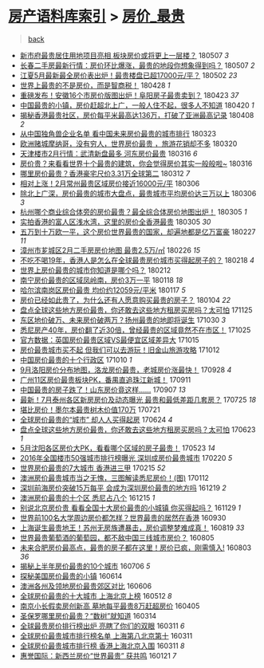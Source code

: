 [房产语料库索引](../../README.md)  > [房价_最贵](房价_最贵.md)
====
> [back](../README.md)

- [新市府最贵居住用地项目亮相 板块房价或将更上一层楼？](http://jkwz.applinzi.com/ittc/7100323399622722567.html#%E6%96%B0%E5%B8%82%E5%BA%9C%E6%9C%80%E8%B4%B5%E5%B1%85%E4%BD%8F%E7%94%A8%E5%9C%B0%E9%A1%B9%E7%9B%AE%E4%BA%AE%E7%9B%B8+%E6%9D%BF%E5%9D%97%E6%88%BF%E4%BB%B7%E6%88%96%E5%B0%86%E6%9B%B4%E4%B8%8A%E4%B8%80%E5%B1%82%E6%A5%BC%EF%BC%9F) 180507 *3* 
- [长春二手房最新行情：房价环比爆涨，最贵的地段你想象得到吗？](http://jkwz.applinzi.com/ittc/7100276210460525585.html#%E9%95%BF%E6%98%A5%E4%BA%8C%E6%89%8B%E6%88%BF%E6%9C%80%E6%96%B0%E8%A1%8C%E6%83%85%EF%BC%9A%E6%88%BF%E4%BB%B7%E7%8E%AF%E6%AF%94%E7%88%86%E6%B6%A8%EF%BC%8C%E6%9C%80%E8%B4%B5%E7%9A%84%E5%9C%B0%E6%AE%B5%E4%BD%A0%E6%83%B3%E8%B1%A1%E5%BE%97%E5%88%B0%E5%90%97%EF%BC%9F) 180507 *2* 
- [江夏5月最新最全房价表出炉！最贵楼盘已超17000元/平？](http://jkwz.applinzi.com/ittc/7098405598830003211.html#%E6%B1%9F%E5%A4%8F5%E6%9C%88%E6%9C%80%E6%96%B0%E6%9C%80%E5%85%A8%E6%88%BF%E4%BB%B7%E8%A1%A8%E5%87%BA%E7%82%89%EF%BC%81%E6%9C%80%E8%B4%B5%E6%A5%BC%E7%9B%98%E5%B7%B2%E8%B6%8517000%E5%85%83%2F%E5%B9%B3%EF%BC%9F) 180502 *23* 
- [世界上最贵的不是房价，而是智商税！](http://jkwz.applinzi.com/ittc/7097076866668299275.html#%E4%B8%96%E7%95%8C%E4%B8%8A%E6%9C%80%E8%B4%B5%E7%9A%84%E4%B8%8D%E6%98%AF%E6%88%BF%E4%BB%B7%EF%BC%8C%E8%80%8C%E6%98%AF%E6%99%BA%E5%95%86%E7%A8%8E%EF%BC%81) 180428 *1* 
- [重磅发布！安徽16个市房价版图出炉！阜阳房子最贵卖到？](http://jkwz.applinzi.com/ittc/7095248655391130634.html#%E9%87%8D%E7%A3%85%E5%8F%91%E5%B8%83%EF%BC%81%E5%AE%89%E5%BE%BD16%E4%B8%AA%E5%B8%82%E6%88%BF%E4%BB%B7%E7%89%88%E5%9B%BE%E5%87%BA%E7%82%89%EF%BC%81%E9%98%9C%E9%98%B3%E6%88%BF%E5%AD%90%E6%9C%80%E8%B4%B5%E5%8D%96%E5%88%B0%EF%BC%9F) 180423 *37* 
- [中国最贵的小镇，房价赶超北上广，一般人住不起，很多人不知道](http://jkwz.applinzi.com/ittc/7094012162244871178.html#%E4%B8%AD%E5%9B%BD%E6%9C%80%E8%B4%B5%E7%9A%84%E5%B0%8F%E9%95%87%EF%BC%8C%E6%88%BF%E4%BB%B7%E8%B5%B6%E8%B6%85%E5%8C%97%E4%B8%8A%E5%B9%BF%EF%BC%8C%E4%B8%80%E8%88%AC%E4%BA%BA%E4%BD%8F%E4%B8%8D%E8%B5%B7%EF%BC%8C%E5%BE%88%E5%A4%9A%E4%BA%BA%E4%B8%8D%E7%9F%A5%E9%81%93) 180420 *1* 
- [揭秘香港最贵社区，房价每平米最高达136万，打破了亚洲最高记录](http://jkwz.applinzi.com/ittc/7089547349187888138.html#%E6%8F%AD%E7%A7%98%E9%A6%99%E6%B8%AF%E6%9C%80%E8%B4%B5%E7%A4%BE%E5%8C%BA%EF%BC%8C%E6%88%BF%E4%BB%B7%E6%AF%8F%E5%B9%B3%E7%B1%B3%E6%9C%80%E9%AB%98%E8%BE%BE136%E4%B8%87%EF%BC%8C%E6%89%93%E7%A0%B4%E4%BA%86%E4%BA%9A%E6%B4%B2%E6%9C%80%E9%AB%98%E8%AE%B0%E5%BD%95) 180408 *2* 
- [从中国独角兽企业名单 看中国未来房价最贵的城市排行](http://jkwz.applinzi.com/ittc/7083807741900751888.html#%E4%BB%8E%E4%B8%AD%E5%9B%BD%E7%8B%AC%E8%A7%92%E5%85%BD%E4%BC%81%E4%B8%9A%E5%90%8D%E5%8D%95+%E7%9C%8B%E4%B8%AD%E5%9B%BD%E6%9C%AA%E6%9D%A5%E6%88%BF%E4%BB%B7%E6%9C%80%E8%B4%B5%E7%9A%84%E5%9F%8E%E5%B8%82%E6%8E%92%E8%A1%8C) 180323  
- [欧洲赌城摩纳哥，没有穷人，世界房价最贵 ，旅游花销却不多](http://jkwz.applinzi.com/ittc/7082687154063148042.html#%E6%AC%A7%E6%B4%B2%E8%B5%8C%E5%9F%8E%E6%91%A9%E7%BA%B3%E5%93%A5%EF%BC%8C%E6%B2%A1%E6%9C%89%E7%A9%B7%E4%BA%BA%EF%BC%8C%E4%B8%96%E7%95%8C%E6%88%BF%E4%BB%B7%E6%9C%80%E8%B4%B5+%EF%BC%8C%E6%97%85%E6%B8%B8%E8%8A%B1%E9%94%80%E5%8D%B4%E4%B8%8D%E5%A4%9A) 180320  
- [天津楼市2月行情：武清新盘最多 河东房价最贵](http://jkwz.applinzi.com/ittc/7081185641197208587.html#%E5%A4%A9%E6%B4%A5%E6%A5%BC%E5%B8%822%E6%9C%88%E8%A1%8C%E6%83%85%EF%BC%9A%E6%AD%A6%E6%B8%85%E6%96%B0%E7%9B%98%E6%9C%80%E5%A4%9A+%E6%B2%B3%E4%B8%9C%E6%88%BF%E4%BB%B7%E6%9C%80%E8%B4%B5) 180316 *6* 
- [房价贵？来看看世界十个最贵的建筑，你会觉得房价其实一般般啦~](http://jkwz.applinzi.com/ittc/7081057103114667025.html#%E6%88%BF%E4%BB%B7%E8%B4%B5%EF%BC%9F%E6%9D%A5%E7%9C%8B%E7%9C%8B%E4%B8%96%E7%95%8C%E5%8D%81%E4%B8%AA%E6%9C%80%E8%B4%B5%E7%9A%84%E5%BB%BA%E7%AD%91%EF%BC%8C%E4%BD%A0%E4%BC%9A%E8%A7%89%E5%BE%97%E6%88%BF%E4%BB%B7%E5%85%B6%E5%AE%9E%E4%B8%80%E8%88%AC%E8%88%AC%E5%95%A6%7E) 180316  
- [哪里房价最贵？香港豪宅尺价3.31万全球第二](http://jkwz.applinzi.com/ittc/7079515528572175377.html#%E5%93%AA%E9%87%8C%E6%88%BF%E4%BB%B7%E6%9C%80%E8%B4%B5%EF%BC%9F%E9%A6%99%E6%B8%AF%E8%B1%AA%E5%AE%85%E5%B0%BA%E4%BB%B73.31%E4%B8%87%E5%85%A8%E7%90%83%E7%AC%AC%E4%BA%8C) 180312 *7* 
- [相对上涨！2月常州最贵区域房价接近16000元/平](http://jkwz.applinzi.com/ittc/7077414740337099793.html#%E7%9B%B8%E5%AF%B9%E4%B8%8A%E6%B6%A8%EF%BC%812%E6%9C%88%E5%B8%B8%E5%B7%9E%E6%9C%80%E8%B4%B5%E5%8C%BA%E5%9F%9F%E6%88%BF%E4%BB%B7%E6%8E%A5%E8%BF%9116000%E5%85%83%2F%E5%B9%B3) 180306  
- [除北上广深，房价最贵的城市大盘点，最贵城市平均房价达三万以上](http://jkwz.applinzi.com/ittc/7076000994318353415.html#%E9%99%A4%E5%8C%97%E4%B8%8A%E5%B9%BF%E6%B7%B1%EF%BC%8C%E6%88%BF%E4%BB%B7%E6%9C%80%E8%B4%B5%E7%9A%84%E5%9F%8E%E5%B8%82%E5%A4%A7%E7%9B%98%E7%82%B9%EF%BC%8C%E6%9C%80%E8%B4%B5%E5%9F%8E%E5%B8%82%E5%B9%B3%E5%9D%87%E6%88%BF%E4%BB%B7%E8%BE%BE%E4%B8%89%E4%B8%87%E4%BB%A5%E4%B8%8A) 180306 *3* 
- [杭州哪个商业综合体旁的房价最贵？最全综合体房价地图出炉！](http://jkwz.applinzi.com/ittc/7076909840918381578.html#%E6%9D%AD%E5%B7%9E%E5%93%AA%E4%B8%AA%E5%95%86%E4%B8%9A%E7%BB%BC%E5%90%88%E4%BD%93%E6%97%81%E7%9A%84%E6%88%BF%E4%BB%B7%E6%9C%80%E8%B4%B5%EF%BC%9F%E6%9C%80%E5%85%A8%E7%BB%BC%E5%90%88%E4%BD%93%E6%88%BF%E4%BB%B7%E5%9C%B0%E5%9B%BE%E5%87%BA%E7%82%89%EF%BC%81) 180305 *1* 
- [实拍香港的富人区浅水湾，这里的房价全香港最贵](http://jkwz.applinzi.com/ittc/7076761473529676811.html#%E5%AE%9E%E6%8B%8D%E9%A6%99%E6%B8%AF%E7%9A%84%E5%AF%8C%E4%BA%BA%E5%8C%BA%E6%B5%85%E6%B0%B4%E6%B9%BE%EF%BC%8C%E8%BF%99%E9%87%8C%E7%9A%84%E6%88%BF%E4%BB%B7%E5%85%A8%E9%A6%99%E6%B8%AF%E6%9C%80%E8%B4%B5) 180305 *30* 
- [五万到十万欧一平，这个房价世界最贵的国家，却遍地都是亿万富豪](http://jkwz.applinzi.com/ittc/7074725997020972048.html#%E4%BA%94%E4%B8%87%E5%88%B0%E5%8D%81%E4%B8%87%E6%AC%A7%E4%B8%80%E5%B9%B3%EF%BC%8C%E8%BF%99%E4%B8%AA%E6%88%BF%E4%BB%B7%E4%B8%96%E7%95%8C%E6%9C%80%E8%B4%B5%E7%9A%84%E5%9B%BD%E5%AE%B6%EF%BC%8C%E5%8D%B4%E9%81%8D%E5%9C%B0%E9%83%BD%E6%98%AF%E4%BA%BF%E4%B8%87%E5%AF%8C%E8%B1%AA) 180227 *11* 
- [漳州市芗城区2月二手房房价地图 最贵2.5万/㎡](http://jkwz.applinzi.com/ittc/7074472588720210961.html#%E6%BC%B3%E5%B7%9E%E5%B8%82%E8%8A%97%E5%9F%8E%E5%8C%BA2%E6%9C%88%E4%BA%8C%E6%89%8B%E6%88%BF%E6%88%BF%E4%BB%B7%E5%9C%B0%E5%9B%BE+%E6%9C%80%E8%B4%B52.5%E4%B8%87%2F%E3%8E%A1) 180226 *15* 
- [不吃不喝19年，香港人是怎么在全球最贵房价城市买得起房子的？](http://jkwz.applinzi.com/ittc/7071454069166441483.html#%E4%B8%8D%E5%90%83%E4%B8%8D%E5%96%9D19%E5%B9%B4%EF%BC%8C%E9%A6%99%E6%B8%AF%E4%BA%BA%E6%98%AF%E6%80%8E%E4%B9%88%E5%9C%A8%E5%85%A8%E7%90%83%E6%9C%80%E8%B4%B5%E6%88%BF%E4%BB%B7%E5%9F%8E%E5%B8%82%E4%B9%B0%E5%BE%97%E8%B5%B7%E6%88%BF%E5%AD%90%E7%9A%84%EF%BC%9F) 180218 *4* 
- [世界上房价最贵的城市你知道是哪个吗？](http://jkwz.applinzi.com/ittc/7069330779425735690.html#%E4%B8%96%E7%95%8C%E4%B8%8A%E6%88%BF%E4%BB%B7%E6%9C%80%E8%B4%B5%E7%9A%84%E5%9F%8E%E5%B8%82%E4%BD%A0%E7%9F%A5%E9%81%93%E6%98%AF%E5%93%AA%E4%B8%AA%E5%90%97%EF%BC%9F) 180212  
- [南宁房价最贵的区域凤岭南，房价3万一平](http://jkwz.applinzi.com/ittc/7060039287020454923.html#%E5%8D%97%E5%AE%81%E6%88%BF%E4%BB%B7%E6%9C%80%E8%B4%B5%E7%9A%84%E5%8C%BA%E5%9F%9F%E5%87%A4%E5%B2%AD%E5%8D%97%EF%BC%8C%E6%88%BF%E4%BB%B73%E4%B8%87%E4%B8%80%E5%B9%B3) 180118 *18* 
- [哈尔滨南岗区房价最贵 均价约12059元/平米](http://jkwz.applinzi.com/ittc/7059470719509857290.html#%E5%93%88%E5%B0%94%E6%BB%A8%E5%8D%97%E5%B2%97%E5%8C%BA%E6%88%BF%E4%BB%B7%E6%9C%80%E8%B4%B5+%E5%9D%87%E4%BB%B7%E7%BA%A612059%E5%85%83%2F%E5%B9%B3%E7%B1%B3) 180117 *5* 
- [房价已经如此贵了，为什么还有人愿意购买最贵的房子？](http://jkwz.applinzi.com/ittc/7054760400980018186.html#%E6%88%BF%E4%BB%B7%E5%B7%B2%E7%BB%8F%E5%A6%82%E6%AD%A4%E8%B4%B5%E4%BA%86%EF%BC%8C%E4%B8%BA%E4%BB%80%E4%B9%88%E8%BF%98%E6%9C%89%E4%BA%BA%E6%84%BF%E6%84%8F%E8%B4%AD%E4%B9%B0%E6%9C%80%E8%B4%B5%E7%9A%84%E6%88%BF%E5%AD%90%EF%BC%9F) 180104 *22* 
- [盘点全球这些地方房价最贵，你还敢去这些地方租房买房吗？太可怕](http://jkwz.applinzi.com/ittc/7039811366741869584.html#%E7%9B%98%E7%82%B9%E5%85%A8%E7%90%83%E8%BF%99%E4%BA%9B%E5%9C%B0%E6%96%B9%E6%88%BF%E4%BB%B7%E6%9C%80%E8%B4%B5%EF%BC%8C%E4%BD%A0%E8%BF%98%E6%95%A2%E5%8E%BB%E8%BF%99%E4%BA%9B%E5%9C%B0%E6%96%B9%E7%A7%9F%E6%88%BF%E4%B9%B0%E6%88%BF%E5%90%97%EF%BC%9F%E5%A4%AA%E5%8F%AF%E6%80%95) 171125  
- [东区地价破万、未来房价破两万？扬州最贵的地即将诞生](http://jkwz.applinzi.com/ittc/7030257353922970641.html#%E4%B8%9C%E5%8C%BA%E5%9C%B0%E4%BB%B7%E7%A0%B4%E4%B8%87%E3%80%81%E6%9C%AA%E6%9D%A5%E6%88%BF%E4%BB%B7%E7%A0%B4%E4%B8%A4%E4%B8%87%EF%BC%9F%E6%89%AC%E5%B7%9E%E6%9C%80%E8%B4%B5%E7%9A%84%E5%9C%B0%E5%8D%B3%E5%B0%86%E8%AF%9E%E7%94%9F) 171030 *3* 
- [悉尼房产40年，房价翻了近30倍，曾经最贵的区域竟然不在市区！](http://jkwz.applinzi.com/ittc/7028371656437924880.html#%E6%82%89%E5%B0%BC%E6%88%BF%E4%BA%A740%E5%B9%B4%EF%BC%8C%E6%88%BF%E4%BB%B7%E7%BF%BB%E4%BA%86%E8%BF%9130%E5%80%8D%EF%BC%8C%E6%9B%BE%E7%BB%8F%E6%9C%80%E8%B4%B5%E7%9A%84%E5%8C%BA%E5%9F%9F%E7%AB%9F%E7%84%B6%E4%B8%8D%E5%9C%A8%E5%B8%82%E5%8C%BA%EF%BC%81) 171025  
- [官方数据：英国房价最贵区域VS最便宜区域差异大](http://jkwz.applinzi.com/ittc/7024628067828499472.html#%E5%AE%98%E6%96%B9%E6%95%B0%E6%8D%AE%EF%BC%9A%E8%8B%B1%E5%9B%BD%E6%88%BF%E4%BB%B7%E6%9C%80%E8%B4%B5%E5%8C%BA%E5%9F%9FVS%E6%9C%80%E4%BE%BF%E5%AE%9C%E5%8C%BA%E5%9F%9F%E5%B7%AE%E5%BC%82%E5%A4%A7) 171015  
- [房价最贵城市买不起 但我们可以去游玩！旧金山旅游攻略](http://jkwz.applinzi.com/ittc/7023613777247994897.html#%E6%88%BF%E4%BB%B7%E6%9C%80%E8%B4%B5%E5%9F%8E%E5%B8%82%E4%B9%B0%E4%B8%8D%E8%B5%B7+%E4%BD%86%E6%88%91%E4%BB%AC%E5%8F%AF%E4%BB%A5%E5%8E%BB%E6%B8%B8%E7%8E%A9%EF%BC%81%E6%97%A7%E9%87%91%E5%B1%B1%E6%97%85%E6%B8%B8%E6%94%BB%E7%95%A5) 171012  
- [中国房价最贵的十个行政区](http://jkwz.applinzi.com/ittc/7022806734756906001.html#%E4%B8%AD%E5%9B%BD%E6%88%BF%E4%BB%B7%E6%9C%80%E8%B4%B5%E7%9A%84%E5%8D%81%E4%B8%AA%E8%A1%8C%E6%94%BF%E5%8C%BA) 171010 *1* 
- [9月洛阳房价分布地图，洛龙房价最贵，老城房价涨最快！](http://jkwz.applinzi.com/ittc/7018408999366689809.html#9%E6%9C%88%E6%B4%9B%E9%98%B3%E6%88%BF%E4%BB%B7%E5%88%86%E5%B8%83%E5%9C%B0%E5%9B%BE%EF%BC%8C%E6%B4%9B%E9%BE%99%E6%88%BF%E4%BB%B7%E6%9C%80%E8%B4%B5%EF%BC%8C%E8%80%81%E5%9F%8E%E6%88%BF%E4%BB%B7%E6%B6%A8%E6%9C%80%E5%BF%AB%EF%BC%81) 170928 *4* 
- [广州11区房价最贵板块PK，番禺直追珠江新城！](http://jkwz.applinzi.com/ittc/7012119679718654736.html#%E5%B9%BF%E5%B7%9E11%E5%8C%BA%E6%88%BF%E4%BB%B7%E6%9C%80%E8%B4%B5%E6%9D%BF%E5%9D%97PK%EF%BC%8C%E7%95%AA%E7%A6%BA%E7%9B%B4%E8%BF%BD%E7%8F%A0%E6%B1%9F%E6%96%B0%E5%9F%8E%EF%BC%81) 170911  
- [中国最贵的房子跌了！山东房价竟这样……](http://jkwz.applinzi.com/ittc/7010674747359364112.html#%E4%B8%AD%E5%9B%BD%E6%9C%80%E8%B4%B5%E7%9A%84%E6%88%BF%E5%AD%90%E8%B7%8C%E4%BA%86%EF%BC%81%E5%B1%B1%E4%B8%9C%E6%88%BF%E4%BB%B7%E7%AB%9F%E8%BF%99%E6%A0%B7%E2%80%A6%E2%80%A6) 170907 *13* 
- [最新！7月泰州各区新房房价及动态曝光 最贵和最低差距几套房？](http://jkwz.applinzi.com/ittc/6994257542409356305.html#%E6%9C%80%E6%96%B0%EF%BC%817%E6%9C%88%E6%B3%B0%E5%B7%9E%E5%90%84%E5%8C%BA%E6%96%B0%E6%88%BF%E6%88%BF%E4%BB%B7%E5%8F%8A%E5%8A%A8%E6%80%81%E6%9B%9D%E5%85%89+%E6%9C%80%E8%B4%B5%E5%92%8C%E6%9C%80%E4%BD%8E%E5%B7%AE%E8%B7%9D%E5%87%A0%E5%A5%97%E6%88%BF%EF%BC%9F) 170725 *18* 
- [堪比房价！墨尔本最贵树木价值170万](http://jkwz.applinzi.com/ittc/6992782282501653521.html#%E5%A0%AA%E6%AF%94%E6%88%BF%E4%BB%B7%EF%BC%81%E5%A2%A8%E5%B0%94%E6%9C%AC%E6%9C%80%E8%B4%B5%E6%A0%91%E6%9C%A8%E4%BB%B7%E5%80%BC170%E4%B8%87) 170721  
- [全球房价最贵的“城市” 却人人买得起房](http://jkwz.applinzi.com/ittc/6982649195558077445.html#%E5%85%A8%E7%90%83%E6%88%BF%E4%BB%B7%E6%9C%80%E8%B4%B5%E7%9A%84%E2%80%9C%E5%9F%8E%E5%B8%82%E2%80%9D+%E5%8D%B4%E4%BA%BA%E4%BA%BA%E4%B9%B0%E5%BE%97%E8%B5%B7%E6%88%BF) 170624 *4* 
- [盘点全球这些地方房价最贵，你还敢去这些地方租房买房吗？太可怕](http://jkwz.applinzi.com/ittc/6982390663684293636.html#%E7%9B%98%E7%82%B9%E5%85%A8%E7%90%83%E8%BF%99%E4%BA%9B%E5%9C%B0%E6%96%B9%E6%88%BF%E4%BB%B7%E6%9C%80%E8%B4%B5%EF%BC%8C%E4%BD%A0%E8%BF%98%E6%95%A2%E5%8E%BB%E8%BF%99%E4%BA%9B%E5%9C%B0%E6%96%B9%E7%A7%9F%E6%88%BF%E4%B9%B0%E6%88%BF%E5%90%97%EF%BC%9F%E5%A4%AA%E5%8F%AF%E6%80%95) 170623 *1* 
- [5月沈阳各区房价大PK，看看哪个区域的房子最贵！](http://jkwz.applinzi.com/ittc/6970900868088988676.html#5%E6%9C%88%E6%B2%88%E9%98%B3%E5%90%84%E5%8C%BA%E6%88%BF%E4%BB%B7%E5%A4%A7PK%EF%BC%8C%E7%9C%8B%E7%9C%8B%E5%93%AA%E4%B8%AA%E5%8C%BA%E5%9F%9F%E7%9A%84%E6%88%BF%E5%AD%90%E6%9C%80%E8%B4%B5%EF%BC%81) 170523 *14* 
- [2016年全国楼市50强城市排行榜曝光 深圳成房价最贵城市](http://jkwz.applinzi.com/ittc/6936833667812033541.html#2016%E5%B9%B4%E5%85%A8%E5%9B%BD%E6%A5%BC%E5%B8%8250%E5%BC%BA%E5%9F%8E%E5%B8%82%E6%8E%92%E8%A1%8C%E6%A6%9C%E6%9B%9D%E5%85%89+%E6%B7%B1%E5%9C%B3%E6%88%90%E6%88%BF%E4%BB%B7%E6%9C%80%E8%B4%B5%E5%9F%8E%E5%B8%82) 170220 *5* 
- [世界房价最贵的7大城市 香港进三甲](http://jkwz.applinzi.com/ittc/6934937133843481604.html#%E4%B8%96%E7%95%8C%E6%88%BF%E4%BB%B7%E6%9C%80%E8%B4%B5%E7%9A%847%E5%A4%A7%E5%9F%8E%E5%B8%82+%E9%A6%99%E6%B8%AF%E8%BF%9B%E4%B8%89%E7%94%B2) 170215 *52* 
- [澳洲房价最贵城市当之无愧，三图解读悉尼房价！(图)](http://jkwz.applinzi.com/ittc/6922240614648513540.html#%E6%BE%B3%E6%B4%B2%E6%88%BF%E4%BB%B7%E6%9C%80%E8%B4%B5%E5%9F%8E%E5%B8%82%E5%BD%93%E4%B9%8B%E6%97%A0%E6%84%A7%EF%BC%8C%E4%B8%89%E5%9B%BE%E8%A7%A3%E8%AF%BB%E6%82%89%E5%B0%BC%E6%88%BF%E4%BB%B7%EF%BC%81%28%E5%9B%BE%29) 170112  
- [深圳前海房价突破15万每平 会成为深圳房价最贵的地方吗](http://jkwz.applinzi.com/ittc/6913347742926898180.html#%E6%B7%B1%E5%9C%B3%E5%89%8D%E6%B5%B7%E6%88%BF%E4%BB%B7%E7%AA%81%E7%A0%B415%E4%B8%87%E6%AF%8F%E5%B9%B3+%E4%BC%9A%E6%88%90%E4%B8%BA%E6%B7%B1%E5%9C%B3%E6%88%BF%E4%BB%B7%E6%9C%80%E8%B4%B5%E7%9A%84%E5%9C%B0%E6%96%B9%E5%90%97) 161219 *2* 
- [澳洲房价最贵的十个区 悉尼占八个](http://jkwz.applinzi.com/ittc/6911917304874271748.html#%E6%BE%B3%E6%B4%B2%E6%88%BF%E4%BB%B7%E6%9C%80%E8%B4%B5%E7%9A%84%E5%8D%81%E4%B8%AA%E5%8C%BA+%E6%82%89%E5%B0%BC%E5%8D%A0%E5%85%AB%E4%B8%AA) 161215 *1* 
- [别说北京房价贵 看看全国十大房价最贵的小城镇 你买得起吗？](http://jkwz.applinzi.com/ittc/6905866591303894021.html#%E5%88%AB%E8%AF%B4%E5%8C%97%E4%BA%AC%E6%88%BF%E4%BB%B7%E8%B4%B5+%E7%9C%8B%E7%9C%8B%E5%85%A8%E5%9B%BD%E5%8D%81%E5%A4%A7%E6%88%BF%E4%BB%B7%E6%9C%80%E8%B4%B5%E7%9A%84%E5%B0%8F%E5%9F%8E%E9%95%87+%E4%BD%A0%E4%B9%B0%E5%BE%97%E8%B5%B7%E5%90%97%EF%BC%9F) 161129 *1* 
- [世界前100名大学周边房价都怎样？世界最贵的居然在香港](http://jkwz.applinzi.com/ittc/6883445921618068485.html#%E4%B8%96%E7%95%8C%E5%89%8D100%E5%90%8D%E5%A4%A7%E5%AD%A6%E5%91%A8%E8%BE%B9%E6%88%BF%E4%BB%B7%E9%83%BD%E6%80%8E%E6%A0%B7%EF%BC%9F%E4%B8%96%E7%95%8C%E6%9C%80%E8%B4%B5%E7%9A%84%E5%B1%85%E7%84%B6%E5%9C%A8%E9%A6%99%E6%B8%AF) 160930  
- [上海诞生最贵地王！苏州无房族遭暴击，房价调整梦难成真！](http://jkwz.applinzi.com/ittc/6868079450301924357.html#%E4%B8%8A%E6%B5%B7%E8%AF%9E%E7%94%9F%E6%9C%80%E8%B4%B5%E5%9C%B0%E7%8E%8B%EF%BC%81%E8%8B%8F%E5%B7%9E%E6%97%A0%E6%88%BF%E6%97%8F%E9%81%AD%E6%9A%B4%E5%87%BB%EF%BC%8C%E6%88%BF%E4%BB%B7%E8%B0%83%E6%95%B4%E6%A2%A6%E9%9A%BE%E6%88%90%E7%9C%9F%EF%BC%81) 160819 *33* 
- [世界最贵葡萄酒的葡萄园，都不敌中国三线城市房价？](http://jkwz.applinzi.com/ittc/6862946819214148613.html#%E4%B8%96%E7%95%8C%E6%9C%80%E8%B4%B5%E8%91%A1%E8%90%84%E9%85%92%E7%9A%84%E8%91%A1%E8%90%84%E5%9B%AD%EF%BC%8C%E9%83%BD%E4%B8%8D%E6%95%8C%E4%B8%AD%E5%9B%BD%E4%B8%89%E7%BA%BF%E5%9F%8E%E5%B8%82%E6%88%BF%E4%BB%B7%EF%BC%9F) 160805  
- [未来合肥房价最高点，最贵的房子都在这里！房价已疯，刚需慎入!](http://jkwz.applinzi.com/ittc/6862207018823320580.html#%E6%9C%AA%E6%9D%A5%E5%90%88%E8%82%A5%E6%88%BF%E4%BB%B7%E6%9C%80%E9%AB%98%E7%82%B9%EF%BC%8C%E6%9C%80%E8%B4%B5%E7%9A%84%E6%88%BF%E5%AD%90%E9%83%BD%E5%9C%A8%E8%BF%99%E9%87%8C%EF%BC%81%E6%88%BF%E4%BB%B7%E5%B7%B2%E7%96%AF%EF%BC%8C%E5%88%9A%E9%9C%80%E6%85%8E%E5%85%A5%21) 160803 *36* 
- [揭秘上半年房价最贵的10个城市](http://jkwz.applinzi.com/ittc/6851748896245810181.html#%E6%8F%AD%E7%A7%98%E4%B8%8A%E5%8D%8A%E5%B9%B4%E6%88%BF%E4%BB%B7%E6%9C%80%E8%B4%B5%E7%9A%8410%E4%B8%AA%E5%9F%8E%E5%B8%82) 160706 *5* 
- [探秘美国房价最贵的小镇](http://jkwz.applinzi.com/ittc/6843519926006187013.html#%E6%8E%A2%E7%A7%98%E7%BE%8E%E5%9B%BD%E6%88%BF%E4%BB%B7%E6%9C%80%E8%B4%B5%E7%9A%84%E5%B0%8F%E9%95%87) 160614  
- [澳洲各州及领地房价最贵郊区对比](http://jkwz.applinzi.com/ittc/6840541768483079173.html#%E6%BE%B3%E6%B4%B2%E5%90%84%E5%B7%9E%E5%8F%8A%E9%A2%86%E5%9C%B0%E6%88%BF%E4%BB%B7%E6%9C%80%E8%B4%B5%E9%83%8A%E5%8C%BA%E5%AF%B9%E6%AF%94) 160606  
- [全球房价最贵的十大城市 上海北京上榜](http://jkwz.applinzi.com/ittc/6831250649886753797.html#%E5%85%A8%E7%90%83%E6%88%BF%E4%BB%B7%E6%9C%80%E8%B4%B5%E7%9A%84%E5%8D%81%E5%A4%A7%E5%9F%8E%E5%B8%82+%E4%B8%8A%E6%B5%B7%E5%8C%97%E4%BA%AC%E4%B8%8A%E6%A6%9C) 160512 *8* 
- [南京小长假卖房创新高 墓地每平最贵8万赶超房价](http://jkwz.applinzi.com/ittc/6817627351458251781.html#%E5%8D%97%E4%BA%AC%E5%B0%8F%E9%95%BF%E5%81%87%E5%8D%96%E6%88%BF%E5%88%9B%E6%96%B0%E9%AB%98+%E5%A2%93%E5%9C%B0%E6%AF%8F%E5%B9%B3%E6%9C%80%E8%B4%B58%E4%B8%87%E8%B5%B6%E8%B6%85%E6%88%BF%E4%BB%B7) 160405  
- [圣保罗哪里房价最贵？“数树”就知道](http://jkwz.applinzi.com/ittc/6809484668713829380.html#%E5%9C%A3%E4%BF%9D%E7%BD%97%E5%93%AA%E9%87%8C%E6%88%BF%E4%BB%B7%E6%9C%80%E8%B4%B5%EF%BC%9F%E2%80%9C%E6%95%B0%E6%A0%91%E2%80%9D%E5%B0%B1%E7%9F%A5%E9%81%93) 160314  
- [全球最贵房价排行榜出炉  亮瞎了你们的双眼](http://jkwz.applinzi.com/ittc/6808361507301622788.html#%E5%85%A8%E7%90%83%E6%9C%80%E8%B4%B5%E6%88%BF%E4%BB%B7%E6%8E%92%E8%A1%8C%E6%A6%9C%E5%87%BA%E7%82%89++%E4%BA%AE%E7%9E%8E%E4%BA%86%E4%BD%A0%E4%BB%AC%E7%9A%84%E5%8F%8C%E7%9C%BC) 160311 *6* 
- [全球房价最贵城市排行榜名单 上海第八北京第十](http://jkwz.applinzi.com/ittc/6808336613566317573.html#%E5%85%A8%E7%90%83%E6%88%BF%E4%BB%B7%E6%9C%80%E8%B4%B5%E5%9F%8E%E5%B8%82%E6%8E%92%E8%A1%8C%E6%A6%9C%E5%90%8D%E5%8D%95+%E4%B8%8A%E6%B5%B7%E7%AC%AC%E5%85%AB%E5%8C%97%E4%BA%AC%E7%AC%AC%E5%8D%81) 160311  
- [全球房价最贵城市排行榜 香港上海北京入围](http://jkwz.applinzi.com/ittc/6808269774375093253.html#%E5%85%A8%E7%90%83%E6%88%BF%E4%BB%B7%E6%9C%80%E8%B4%B5%E5%9F%8E%E5%B8%82%E6%8E%92%E8%A1%8C%E6%A6%9C+%E9%A6%99%E6%B8%AF%E4%B8%8A%E6%B5%B7%E5%8C%97%E4%BA%AC%E5%85%A5%E5%9B%B4) 160311 *8* 
- [惠誉国际：新西兰房价“世界最贵” 获共鸣](http://jkwz.applinzi.com/ittc/6789732738940797956.html#%E6%83%A0%E8%AA%89%E5%9B%BD%E9%99%85%EF%BC%9A%E6%96%B0%E8%A5%BF%E5%85%B0%E6%88%BF%E4%BB%B7%E2%80%9C%E4%B8%96%E7%95%8C%E6%9C%80%E8%B4%B5%E2%80%9D+%E8%8E%B7%E5%85%B1%E9%B8%A3) 160121 *7* 
